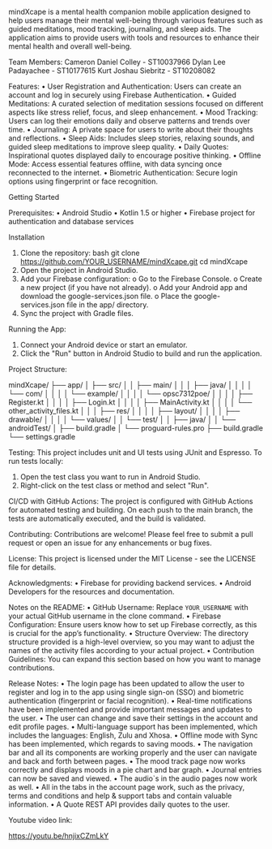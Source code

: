 mindXcape is a mental health companion mobile application designed to help users manage their mental well-being through various features such as guided meditations, mood tracking, journaling, and sleep aids. The application aims to provide users with tools and resources to enhance their mental health and overall well-being.

Team Members:
Cameron Daniel Colley - ST10037966 
Dylan Lee Padayachee - ST10177615 
Kurt Joshau Siebritz - ST10208082 


Features:
•	User Registration and Authentication: Users can create an account and log in securely using Firebase Authentication.
•	Guided Meditations: A curated selection of meditation sessions focused on different aspects like stress relief, focus, and sleep enhancement.
•	Mood Tracking: Users can log their emotions daily and observe patterns and trends over time.
•	Journaling: A private space for users to write about their thoughts and reflections.
•	Sleep Aids: Includes sleep stories, relaxing sounds, and guided sleep meditations to improve sleep quality.
•	Daily Quotes: Inspirational quotes displayed daily to encourage positive thinking.
•	Offline Mode: Access essential features offline, with data syncing once reconnected to the internet.
•	Biometric Authentication: Secure login options using fingerprint or face recognition.


Getting Started

Prerequisites:
•	Android Studio
•	Kotlin 1.5 or higher
•	Firebase project for authentication and database services


Installation
1. Clone the repository:
   bash
   git clone https://github.com/YOUR_USERNAME/mindXcape.git
   cd mindXcape
2.	Open the project in Android Studio.
3.	Add your Firebase configuration:
o	Go to the Firebase Console.
o	Create a new project (if you have not already).
o	Add your Android app and download the google-services.json file.
o	Place the google-services.json file in the app/ directory.
4.	Sync the project with Gradle files.



Running the App:
1.	Connect your Android device or start an emulator.
2.	Click the "Run" button in Android Studio to build and run the application.



Project Structure:

 
mindXcape/
├── app/
│   ├── src/
│   │   ├── main/
│   │   │   ├── java/
│   │   │   │   └── com/
│   │   │   │       └── example/
│   │   │   │           └── opsc7312poe/
│   │   │   │               ├── Register.kt
│   │   │   │               ├── Login.kt
│   │   │   │               ├── MainActivity.kt
│   │   │   │               └── other_activity_files.kt
│   │   │   ├── res/
│   │   │   │   ├── layout/
│   │   │   │   ├── drawable/
│   │   │   │   └── values/
│   │   └── test/
│   │       ├── java/
│   │       └── androidTest/
│   ├── build.gradle
│   └── proguard-rules.pro
├── build.gradle
└── settings.gradle

 



Testing:
This project includes unit and UI tests using JUnit and Espresso. To run tests locally:
1.	Open the test class you want to run in Android Studio.
2.	Right-click on the test class or method and select "Run".


CI/CD with GitHub Actions:
The project is configured with GitHub Actions for automated testing and building. On each push to the main branch, the tests are automatically executed, and the build is validated.


Contributing:
Contributions are welcome! Please feel free to submit a pull request or open an issue for any enhancements or bug fixes.


License:
This project is licensed under the MIT License - see the LICENSE file for details.


Acknowledgments:
•	Firebase for providing backend services.
•	Android Developers for the resources and documentation.



Notes on the README:
•	GitHub Username: Replace `YOUR_USERNAME` with your actual GitHub username in the clone command.
•	Firebase Configuration: Ensure users know how to set up Firebase correctly, as this is crucial for the app’s functionality.
•	Structure Overview: The directory structure provided is a high-level overview, so you may want to adjust the names of the activity files according to your actual project.
•	Contribution Guidelines: You can expand this section based on how you want to manage contributions.

Release Notes:
•	The login page has been updated to allow the user to register and log in to the app using single sign-on (SSO) and biometric authentication (fingerprint or facial recognition).
•	Real-time notifications have been implemented and provide important messages and updates to the user.
•	The user can change and save their settings in the account and edit profile pages.
•	Multi-language support has been implemented, which includes the languages: English, Zulu and Xhosa.
•	Offline mode with Sync has been implemented, which regards to saving moods.
•	The navigation bar and all its components are working properly and the user can navigate and back and forth between pages.
•	The mood track page now works correctly and displays moods in a pie chart and bar graph.
•	Journal entries can now be saved and viewed. 
•	The audio`s in the audio pages now work as well.
•	All in the tabs in the account page work, such as the privacy, terms and conditions and help & support tabs and contain valuable information.
•	A Quote REST API provides daily quotes to the user.


Youtube video link:

https://youtu.be/hnjixCZmLkY 
